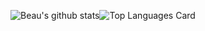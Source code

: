 ![Beau's github stats](https://github-readme-stats.vercel.app/api?username=beauwilliams&show_icons=true&theme=gruvbox)![Top Languages Card](https://github-readme-stats.vercel.app/api/top-langs/?username=beauwilliams&layout=compact&theme=gruvbox)

<!--
**beauwilliams/beauwilliams** is a ✨ _special_ ✨ repository because its `README.md` (this file) appears on your GitHub profile.

Here are some ideas to get you started:

- 🔭 I’m currently working on ...
- 🌱 I’m currently learning ...
- 👯 I’m looking to collaborate on ...
- 🤔 I’m looking for help with ...
- 💬 Ask me about ...
- 📫 How to reach me: ...
- 😄 Pronouns: ...
- ⚡ Fun fact: ...
-->
